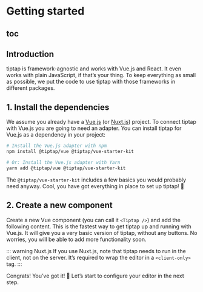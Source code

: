 # Getting started

## toc

## Introduction
tiptap is framework-agnostic and works with Vue.js and React. It even works with plain JavaScript, if that’s your thing. To keep everything as small as possible, we put the code to use tiptap with those frameworks in different packages.

## 1. Install the dependencies
We assume you already have a [Vue.js](https://cli.vuejs.org/) (or [Nuxt.js](https://nuxtjs.org/)) project. To connect tiptap with Vue.js you are going to need an adapter. You can install tiptap for Vue.js as a dependency in your project:

```bash
# Install the Vue.js adapter with npm
npm install @tiptap/vue @tiptap/vue-starter-kit

# Or: Install the Vue.js adapter with Yarn
yarn add @tiptap/vue @tiptap/vue-starter-kit
```

The `@tiptap/vue-starter-kit` includes a few basics you would probably need anyway. Cool, you have got everything in place to set up tiptap! 🙌

## 2. Create a new component
Create a new Vue component (you can call it `<Tiptap />`) and add the following content. This is the fastest way to get tiptap up and running with Vue.js. It will give you a very basic version of tiptap, without any buttons. No worries, you will be able to add more functionality soon.

<demo name="Guide/GettingStarted" />

::: warning Nuxt.js
If you use Nuxt.js, note that tiptap needs to run in the client, not on the server. It’s required to wrap the editor in a `<client-only>` tag.
:::

Congrats! You’ve got it! 🎉 Let’s start to configure your editor in the next step.
